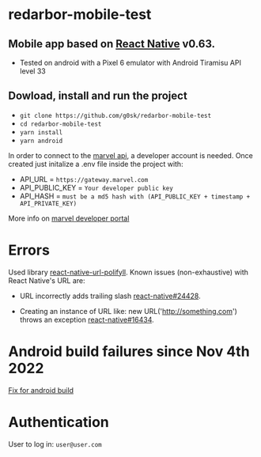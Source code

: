 # redarbor-mobile-test

## Mobile app based on [React Native](https://reactnative.dev) v0.63.

- Tested on android with a Pixel 6 emulator with Android Tiramisu API level 33

## Dowload, install and run the project

- `git clone https://github.com/g0sk/redarbor-mobile-test`
- `cd redarbor-mobile-test`
- `yarn install`
- `yarn android`

In order to connect to the [marvel api](https://https://developer.marvel.com/), a developer account is needed. Once created just initalize a .env file inside the project with:

- API_URL = `https://gateway.marvel.com`
- API_PUBLIC_KEY = `Your developer public key`
- API_HASH = `must be a md5 hash with (API_PUBLIC_KEY + timestamp + API_PRIVATE_KEY)`

More info on [marvel developer portal](https://developer.marvel.com/documentation/authorization)

# Errors

Used library [react-native-url-polifyll](https://github.com/charpeni/react-native-url-polyfill).
Known issues (non-exhaustive) with React Native's URL are:

- URL incorrectly adds trailing slash [react-native#24428](https://github.com/facebook/react-native/issues/24428).

- Creating an instance of URL like: new URL('http://something.com') throws an exception [react-native#16434](https://github.com/facebook/react-native/issues/16434).

# Android build failures since Nov 4th 2022

[Fix for android build](https://github.com/facebook/react-native/issues/35210)

# Authentication

User to log in: `user@user.com`
